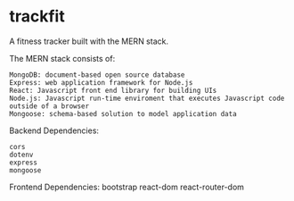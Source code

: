 # trackfit
A fitness tracker built with the MERN stack.

The MERN stack consists of:

    MongoDB: document-based open source database
    Express: web application framework for Node.js
    React: Javascript front end library for building UIs
    Node.js: Javascript run-time enviroment that executes Javascript code outside of a browser
    Mongoose: schema-based solution to model application data
   
Backend Dependencies:
   
    cors
    dotenv
    express
    mongoose
    
Frontend Dependencies:
    bootstrap
    react-dom
    react-router-dom

